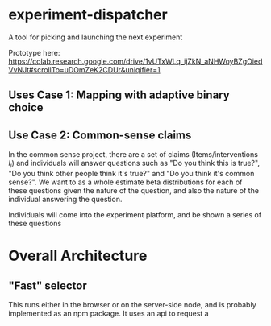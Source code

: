 # experiment-dispatcher
A tool for picking and launching the next experiment

Prototype here:
https://colab.research.google.com/drive/1vUTxWLq_ijZkN_aNHWoyBZgOiedVvNJt#scrollTo=uDOmZeK2CDUr&uniqifier=1

## Uses Case 1: Mapping with adaptive binary choice


## Use Case 2: Common-sense claims
In the common sense project, there are a set of claims (Items/interventions $I_i$) and individuals will answer questions such as "Do you think this is true?", "Do you think other people think it's true?" and "Do you think it's common sense?". We want to as a whole estimate beta distributions for each of these questions given the nature of the question, and also the nature of the individual answering the question.

Individuals will come into the experiment platform, and be shown a series of these questions



# Overall Architecture
## "Fast" selector
This runs either in the browser or on the server-side node, and is probably implemented as an npm package. It uses an api to request a 
